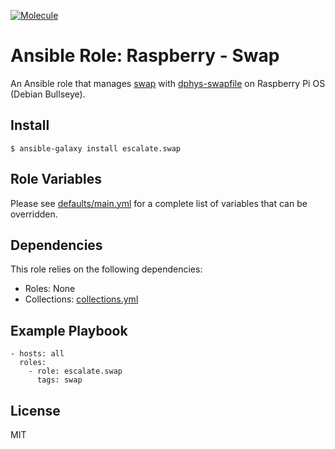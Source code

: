 [![Molecule](https://github.com/escalate/ansible-raspberry-swap/actions/workflows/molecule.yml/badge.svg?branch=master&event=push)](https://github.com/escalate/ansible-raspberry-swap/actions/workflows/molecule.yml)

# Ansible Role: Raspberry - Swap

An Ansible role that manages [swap](https://wiki.debian.org/Swap) with [dphys-swapfile](http://neil.franklin.ch/Projects/dphys-swapfile/) on Raspberry Pi OS (Debian Bullseye).

## Install

```
$ ansible-galaxy install escalate.swap
```

## Role Variables

Please see [defaults/main.yml](https://github.com/escalate/ansible-raspberry-swap/blob/master/defaults/main.yml) for a complete list of variables that can be overridden.

## Dependencies

This role relies on the following dependencies:

* Roles: None
* Collections: [collections.yml](https://github.com/escalate/ansible-raspberry-swap/blob/master/collections.yml)

## Example Playbook

```
- hosts: all
  roles:
    - role: escalate.swap
      tags: swap
```

## License

MIT
